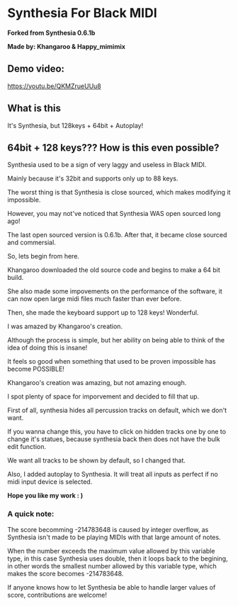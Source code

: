 # Synthesia For Black MIDI
**Forked from Synthesia 0.6.1b**

**Made by: Khangaroo & Happy_mimimix**

## Demo video: 
https://youtu.be/QKMZrueUUu8

## What is this
It's Synthesia, but 128keys + 64bit + Autoplay!

## 64bit + 128 keys??? How is this even possible? 
Synthesia used to be a sign of very laggy and useless in Black MIDI. 

Mainly because it's 32bit and supports only up to 88 keys. 

The worst thing is that Synthesia is close sourced, which makes modifying it impossible. 

However, you may not've noticed that Synthesia WAS open sourced long ago! 

The last open sourced version is 0.6.1b. After that, it became close sourced and commersial. 

So, lets begin from here. 

Khangaroo downloaded the old source code and begins to make a 64 bit build. 

She also made some impovements on the performance of the software, it can now open large midi files much faster than ever before. 

Then, she made the keyboard support up to 128 keys! Wonderful. 

I was amazed by Khangaroo's creation. 

Although the process is simple, but her ability on being able to think of the idea of doing this is insane! 

It feels so good when something that used to be proven impossible has become POSSIBLE! 

Khangaroo's creation was amazing, but not amazing enough. 

I spot plenty of space for imporvement and decided to fill that up. 

First of all, synthesia hides all percussion tracks on default, which we don't want. 

If you wanna change this, you have to click on hidden tracks one by one to change it's statues, because synthesia back then does not have the bulk edit function. 

We want all tracks to be shown by default, so I changed that. 

Also, I added autoplay to Synthesia. It will treat all inputs as perfect if no midi input device is selected. 

**Hope you like my work    : )**

### A quick note: 
The score becomming -214783648 is caused by integer overflow, as Synthesia isn't made to be playing MIDIs with that large amount of notes. 

When the number exceeds the maximum value allowed by this variable type, in this case Synthesia uses double, then it loops back to the begining, in other words the smallest number allowed by this variable type, which makes the score becomes -214783648. 

If anyone knows how to let Synthesia be able to handle larger values of score, contributions are welcome!
